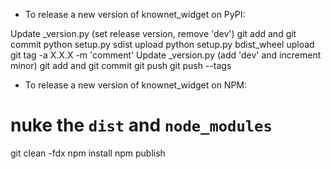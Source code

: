 - To release a new version of knownet_widget on PyPI:

Update _version.py (set release version, remove 'dev')
git add and git commit
python setup.py sdist upload
python setup.py bdist_wheel upload
git tag -a X.X.X -m 'comment'
Update _version.py (add 'dev' and increment minor)
git add and git commit
git push
git push --tags

- To release a new version of knownet_widget on NPM:

# nuke the  `dist` and `node_modules`
git clean -fdx
npm install
npm publish
